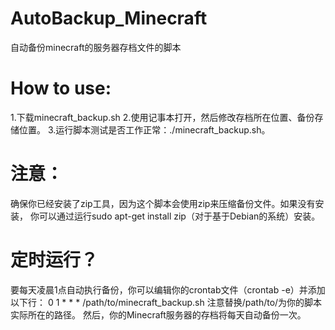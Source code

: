 # AutoBackup_Minecraft
自动备份minecraft的服务器存档文件的脚本
# How to use:
1.下载minecraft_backup.sh
2.使用记事本打开，然后修改存档所在位置、备份存储位置。
3.运行脚本测试是否工作正常：./minecraft_backup.sh。
# 注意：
确保你已经安装了zip工具，因为这个脚本会使用zip来压缩备份文件。如果没有安装，
你可以通过运行sudo apt-get install zip（对于基于Debian的系统）安装。
# 定时运行？
要每天凌晨1点自动执行备份，你可以编辑你的crontab文件（crontab -e）并添加以下行：
0 1 * * * /path/to/minecraft_backup.sh
注意替换/path/to/为你的脚本实际所在的路径。
然后，你的Minecraft服务器的存档将每天自动备份一次。
